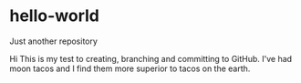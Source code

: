 # hello-world
Just another repository

Hi
This is my test to creating, branching and committing to GitHub.
I've had moon tacos and I find them more superior to tacos on the earth.
